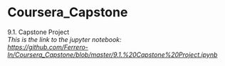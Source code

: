 # Coursera_Capstone
9.1. Capstone Project  
*This is the link to the jupyter notebook:*  
*https://github.com/Ferrero-In/Coursera_Capstone/blob/master/9.1.%20Capstone%20Project.ipynb*
